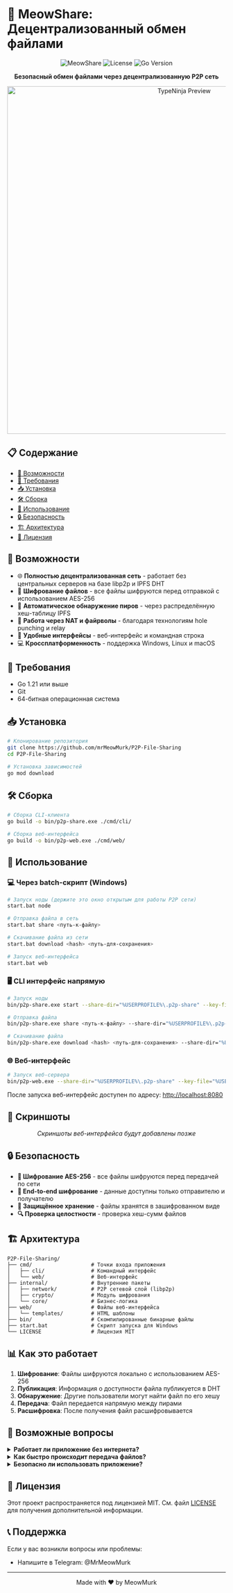 # 🔄 MeowShare: Децентрализованный обмен файлами

<div align="center">

![MeowShare](https://img.shields.io/badge/Meow-Share-orange?style=for-the-badge)
![License](https://img.shields.io/badge/license-MIT-green?style=for-the-badge)
![Go Version](https://img.shields.io/badge/Go-1.21+-00ADD8?style=for-the-badge&logo=go)

**Безопасный обмен файлами через децентрализованную P2P сеть**

</div>

<div align="center">
  <img src="preview.gif" alt="TypeNinja Preview" width="800"/>
</div>


## 📋 Содержание

- [🚀 Возможности](#-возможности)
- [🔧 Требования](#-требования)
- [📥 Установка](#-установка)
- [🛠️ Сборка](#️-сборка)
- [📝 Использование](#-использование)
- [🔒 Безопасность](#-безопасность)
- [🏗️ Архитектура](#️-архитектура)
- [📜 Лицензия](#-лицензия)

## 🚀 Возможности

- 🌐 **Полностью децентрализованная сеть** - работает без центральных серверов на базе libp2p и IPFS DHT
- 🔐 **Шифрование файлов** - все файлы шифруются перед отправкой с использованием AES-256
- 🔄 **Автоматическое обнаружение пиров** - через распределённую хеш-таблицу IPFS
- 🚪 **Работа через NAT и файрволы** - благодаря технологиям hole punching и relay
- 📱 **Удобные интерфейсы** - веб-интерфейс и командная строка
- 💻 **Кроссплатформенность** - поддержка Windows, Linux и macOS

## 🔧 Требования

- Go 1.21 или выше
- Git
- 64-битная операционная система

## 📥 Установка

```bash
# Клонирование репозитория
git clone https://github.com/mrMeowMurk/P2P-File-Sharing
cd P2P-File-Sharing

# Установка зависимостей
go mod download
```

## 🛠️ Сборка

```bash
# Сборка CLI-клиента
go build -o bin/p2p-share.exe ./cmd/cli/

# Сборка веб-интерфейса
go build -o bin/p2p-web.exe ./cmd/web/
```

## 📝 Использование

### 💻 Через batch-скрипт (Windows)

```bash
# Запуск ноды (держите это окно открытым для работы P2P сети)
start.bat node

# Отправка файла в сеть
start.bat share <путь-к-файлу>

# Скачивание файла из сети
start.bat download <hash> <путь-для-сохранения>

# Запуск веб-интерфейса
start.bat web
```

### 🖥️ CLI интерфейс напрямую

```bash
# Запуск ноды
bin/p2p-share.exe start --share-dir="%USERPROFILE%\.p2p-share" --key-file="%USERPROFILE%\.p2p-share\key"

# Отправка файла
bin/p2p-share.exe share <путь-к-файлу> --share-dir="%USERPROFILE%\.p2p-share" --key-file="%USERPROFILE%\.p2p-share\key"

# Скачивание файла
bin/p2p-share.exe download <hash> <путь-для-сохранения> --share-dir="%USERPROFILE%\.p2p-share" --key-file="%USERPROFILE%\.p2p-share\key"
```

### 🌐 Веб-интерфейс

```bash
# Запуск веб-сервера
bin/p2p-web.exe --share-dir="%USERPROFILE%\.p2p-share" --key-file="%USERPROFILE%\.p2p-share\key"
```

После запуска веб-интерфейс доступен по адресу: [http://localhost:8080](http://localhost:8080)

## 📸 Скриншоты

<div align="center">
  <i>Скриншоты веб-интерфейса будут добавлены позже</i>
</div>

## 🔒 Безопасность

- **🔑 Шифрование AES-256** - все файлы шифруются перед передачей по сети
- **🔄 End-to-end шифрование** - данные доступны только отправителю и получателю
- **💾 Защищённое хранение** - файлы хранятся в зашифрованном виде
- **🔍 Проверка целостности** - проверка хеш-сумм файлов

## 🏗️ Архитектура

```
P2P-File-Sharing/
├── cmd/                   # Точки входа приложения
│   ├── cli/               # Командный интерфейс
│   └── web/               # Веб-интерфейс
├── internal/              # Внутренние пакеты
│   ├── network/           # P2P сетевой слой (libp2p)
│   ├── crypto/            # Модуль шифрования
│   └── core/              # Бизнес-логика
├── web/                   # Файлы веб-интерфейса
│   └── templates/         # HTML шаблоны
├── bin/                   # Скомпилированные бинарные файлы
├── start.bat              # Скрипт запуска для Windows
└── LICENSE                # Лицензия MIT
```

## 📊 Как это работает

1. **Шифрование**: Файлы шифруются локально с использованием AES-256
2. **Публикация**: Информация о доступности файла публикуется в DHT
3. **Обнаружение**: Другие пользователи могут найти файл по его хешу
4. **Передача**: Файл передается напрямую между пирами
5. **Расшифровка**: После получения файл расшифровывается

## 💬 Возможные вопросы

<details>
<summary><b>Работает ли приложение без интернета?</b></summary>
Приложение может работать в локальной сети без доступа в интернет, но для обнаружения пиров в глобальной сети требуется подключение к интернету.
</details>

<details>
<summary><b>Как быстро происходит передача файлов?</b></summary>
Скорость передачи зависит от пропускной способности сети между пирами. Файлы передаются напрямую между пользователями, что обеспечивает максимально возможную скорость.
</details>

<details>
<summary><b>Безопасно ли использовать приложение?</b></summary>
Да, все файлы шифруются с использованием сильных криптографических алгоритмов перед передачей, что обеспечивает высокий уровень безопасности.
</details>

## 📜 Лицензия

Этот проект распространяется под лицензией MIT. См. файл [LICENSE](LICENSE) для получения дополнительной информации.


## 📞 Поддержка

Если у вас возникли вопросы или проблемы:
- Напишите в Telegram: @MrMeowMurk
  
---

<div align="center">
    Made with ❤️ by MeowMurk</a>
</div> 
